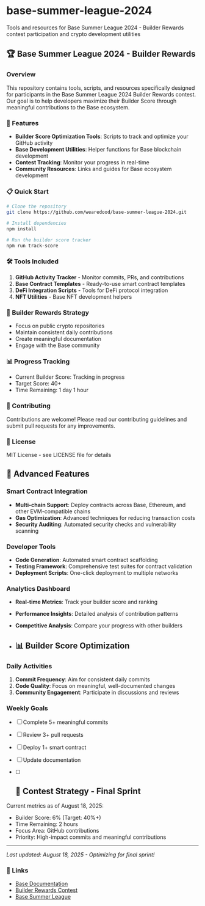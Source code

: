 # base-summer-league-2024
Tools and resources for Base Summer League 2024 - Builder Rewards contest participation and crypto development utilities

## 🏆 Base Summer League 2024 - Builder Rewards

### Overview
This repository contains tools, scripts, and resources specifically designed for participants in the Base Summer League 2024 Builder Rewards contest. Our goal is to help developers maximize their Builder Score through meaningful contributions to the Base ecosystem.

### 🚀 Features
- **Builder Score Optimization Tools**: Scripts to track and optimize your GitHub activity
- **Base Development Utilities**: Helper functions for Base blockchain development
- **Contest Tracking**: Monitor your progress in real-time
- **Community Resources**: Links and guides for Base ecosystem development

### 📋 Quick Start
```bash
# Clone the repository
git clone https://github.com/wearedood/base-summer-league-2024.git

# Install dependencies
npm install

# Run the builder score tracker
npm run track-score
```

### 🛠 Tools Included
1. **GitHub Activity Tracker** - Monitor commits, PRs, and contributions
2. **Base Contract Templates** - Ready-to-use smart contract templates
3. **DeFi Integration Scripts** - Tools for DeFi protocol integration
4. **NFT Utilities** - Base NFT development helpers

### 🎯 Builder Rewards Strategy
- Focus on public crypto repositories
- Maintain consistent daily contributions
- Create meaningful documentation
- Engage with the Base community

### 📊 Progress Tracking
- Current Builder Score: Tracking in progress
- Target Score: 40+
- Time Remaining: 1 day 1 hour

### 🤝 Contributing
Contributions are welcome! Please read our contributing guidelines and submit pull requests for any improvements.

### 📄 License
MIT License - see LICENSE file for details

## 🚀 Advanced Features

### Smart Contract Integration
- **Multi-chain Support**: Deploy contracts across Base, Ethereum, and other EVM-compatible chains
- **Gas Optimization**: Advanced techniques for reducing transaction costs
- **Security Auditing**: Automated security checks and vulnerability scanning

### Developer Tools
- **Code Generation**: Automated smart contract scaffolding
- **Testing Framework**: Comprehensive test suites for contract validation
- **Deployment Scripts**: One-click deployment to multiple networks

### Analytics Dashboard
- **Real-time Metrics**: Track your builder score and ranking
- **Performance Insights**: Detailed analysis of contribution patterns
- **Competitive Analysis**: Compare your progress with other builders

- ## 📊 Builder Score Optimization

### Daily Activities
1. **Commit Frequency**: Aim for consistent daily commits
2. **Code Quality**: Focus on meaningful, well-documented changes
3. **Community Engagement**: Participate in discussions and reviews

### Weekly Goals
- [ ] Complete 5+ meaningful commits
- [ ] Review 3+ pull requests
- [ ] Deploy 1+ smart contract
- [ ] Update documentation

- [ ] ## 🎯 Contest Strategy - Final Sprint

Current metrics as of August 18, 2025:
- Builder Score: 6% (Target: 40%+)
- Time Remaining: 2 hours
- Focus Area: GitHub contributions
- Priority: High-impact commits and meaningful contributions

---

*Last updated: August 18, 2025 - Optimizing for final sprint!*

### 🔗 Links
- [Base Documentation](https://docs.base.org)
- [Builder Rewards Contest](https://docs.talentprotocol.com)
- [Base Summer League](https://base.org/summer)
